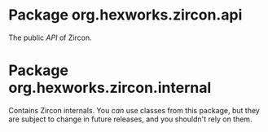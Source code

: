 # Package org.hexworks.zircon.api

The public *API* of Zircon.

# Package org.hexworks.zircon.internal

Contains Zircon internals. You *can* use classes from this package, but they are subject to change in future releases,
and you shouldn't rely on them.


